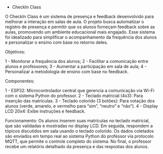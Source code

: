 * CheckIn Class

O CheckIn Class é um sistema de presença e feedback desenvolvido para melhorar a interação em salas de aula.
O projeto busca automatizar o registro de presença e permitir que os alunos forneçam feedback sobre as aulas, promovendo um ambiente educacional mais engajado.
Esse sistema foi idealizado para simplificar o acompanhamento da frequência dos alunos e personalizar o ensino com base no retorno deles.

Objetivos:

1 - Monitorar a frequência dos alunos;
2 - Facilitar a comunicação entre alunos e professores;
3 - Aumentar a participação em sala de aula;
4 - Personalizar a metodologia de ensino com base no feedback.

Componentes:

1 - ESP32: Microcontrolador central que gerencia a comunicação via Wi-Fi com o sistema Python do professor.
2 - Teclado matricial (4x3): Para inserção das matrículas.
3 - Teclado colorido (3 botões): Para votação dos alunos (verde, amarelo, e vermelho para “sim”, “neutro” e “não”).
4 - Display LCD 20x4: Exibe instruções e feedback.

Funcionamento:
Os alunos inserem suas matrículas no teclado matricial, que são validadas e mostradas no display LCD. Em seguida, respondem a tópicos discutidos em sala usando o teclado colorido.
Os dados coletados são enviados em tempo real ao sistema Python do professor via protocolo MQTT, que permite o controle completo do sistema.
No final, o professor recebe um relatório detalhado da presença e das respostas dos alunos.
